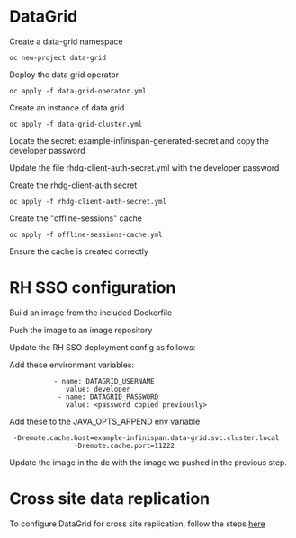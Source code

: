 # DataGrid

Create a data-grid namespace

`oc new-project data-grid`

Deploy the data grid operator

`oc apply -f data-grid-operator.yml`

Create an instance of data grid 

`oc apply -f data-grid-cluster.yml`

Locate the secret: example-infinispan-generated-secret and copy the developer password

Update the file rhdg-client-auth-secret.yml with the developer password

Create the rhdg-client-auth secret

`oc apply -f rhdg-client-auth-secret.yml`

Create the "offline-sessions" cache

`oc apply -f offline-sessions-cache.yml`

Ensure the cache is created correctly

# RH SSO configuration

Build an image from the included Dockerfile

Push the image to an image repository

Update the RH SSO deployment config as follows:

Add these environment variables:

```
           - name: DATAGRID_USERNAME
              value: developer
            - name: DATAGRID_PASSWORD
              value: <password copied previously>
```
Add these to the JAVA_OPTS_APPEND env variable

```
 -Dremote.cache.host=example-infinispan.data-grid.svc.cluster.local
                -Dremote.cache.port=11222
```

Update the image in the dc with the image we pushed in the previous step.

# Cross site data replication

To configure DataGrid for cross site replication, follow the steps [here](cross-site.md)
